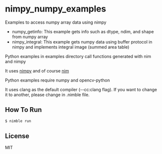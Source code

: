 # nimpy_numpy_examples
Examples to access numpy array data using nimpy
- numpy_getinfo: This example gets info such as dtype, ndim, and shape from numpy array
- nimpy_integral: This example gets numpy data using buffer protocol in nimpy and implements integral image (summed area table)

Python examples in examples directory call functions generated with nim and nimpy

It uses [nimpy](https://github.com/yglukhov/nimpy) and of course [nim](https://nim-lang.org)

Python examples require numpy and opencv-python

It uses clang as the default compiler (--cc:clang flag). If you want to change it to another, please change in .nimble file.

## How To Run

```sh
$ nimble run
```

License
----

MIT

